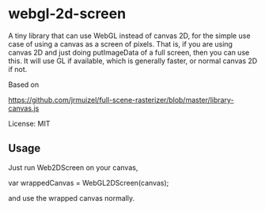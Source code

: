 webgl-2d-screen
===============

A tiny library that can use WebGL instead of canvas 2D, for the simple use case of using a canvas as a screen of pixels. That is, if you are using canvas 2D and just doing putImageData of a full screen, then you can use this. It will use GL if available, which is generally faster, or normal canvas 2D if not.

Based on

https://github.com/jrmuizel/full-scene-rasterizer/blob/master/library-canvas.js

License: MIT

Usage
-----

Just run Web2DScreen on your canvas,

  var wrappedCanvas = WebGL2DScreen(canvas);

and use the wrapped canvas normally.

